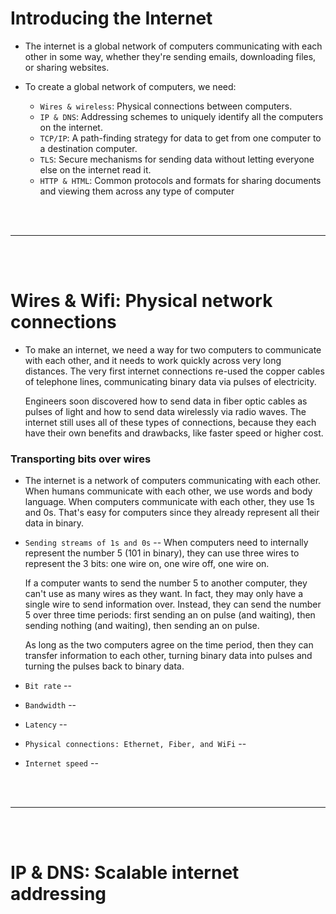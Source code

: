 # Introducing the Internet 

- The internet is a global network of computers communicating with each other in some way, whether they're sending emails, downloading files, or sharing websites.

- To create a global network of computers, we need:
  - `Wires & wireless`: Physical connections between computers.
  - `IP & DNS`: Addressing schemes to uniquely identify all the computers on the internet.
  - `TCP/IP`: A path-finding strategy for data to get from one computer to a destination computer.
  - `TLS`: Secure mechanisms for sending data without letting everyone else on the internet read it.
  - `HTTP & HTML`: Common protocols and formats for sharing documents and viewing them across any type of computer

<br>
<br>

---

<bR>
<br>

# Wires & Wifi: Physical network connections

- To make an internet, we need a way for two computers to communicate with each other, and it needs to work quickly across very long distances. The very first internet connections re-used the copper cables of telephone lines, communicating binary data via pulses of electricity.

  Engineers soon discovered how to send data in fiber optic cables as pulses of light and how to send data wirelessly via radio waves. The internet still uses all of these types of connections, because they each have their own benefits and drawbacks, like faster speed or higher cost.
  
### Transporting bits over wires

- The internet is a network of computers communicating with each other. When humans communicate with each other, we use words and body language. When computers communicate with each other, they use 1s and 0s. That's easy for computers since they already represent all their data in binary.

- `Sending streams of 1s and 0s` -- When computers need to internally represent the number 5 (101 in binary), they can use three wires to represent the 3 bits: one wire on, one wire off, one wire on.

  If a computer wants to send the number 5 to another computer, they can't use as many wires as they want. In fact, they may only have a single wire to send information over. Instead, they can send the number 5 over three time periods: first sending an on pulse (and waiting), then sending nothing (and waiting), then sending an on pulse.
  
  As long as the two computers agree on the time period, then they can transfer information to each other, turning binary data into pulses and turning the pulses back to binary data.
  
- `Bit rate` --

- `Bandwidth` --

- `Latency` -- 

- `Physical connections: Ethernet, Fiber, and WiFi` -- 

- `Internet speed` -- 

<br>
<br>

---

<br>
<br>

# IP & DNS: Scalable internet addressing 
